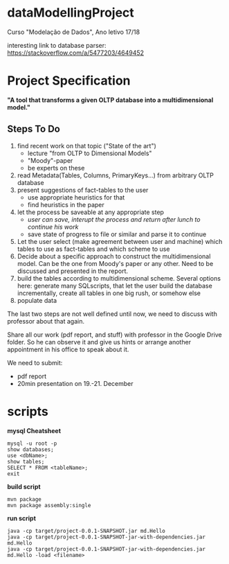 # dataModellingProject
Curso "Modelação de Dados", Ano letivo 17/18

interesting link to database parser: https://stackoverflow.com/a/5477203/4649452

# Project Specification

**"A tool that transforms a given OLTP database into a multidimensional model."**

## Steps To Do

1. find recent work on that topic ("State of the art")
    - lecture "from OLTP to Dimensional Models"
    - "Moody"-paper
    - be experts on these
2. read Metadata(Tables, Columns, PrimaryKeys...) from arbitrary OLTP database
3. present suggestions of fact-tables to the user
    - use appropriate heuristics for that
    - find heuristics in the paper
4. let the process be saveable at any appropriate step
    - *user can save, interupt the process and return after lunch to continue his work*
    - save state of progress to file or similar and parse it to continue
5. Let the user select (make agreement between user and machine) which tables to use as fact-tables and which scheme to use
6. Decide about a specific approach to construct the multidimensional model. Can be the one from Moody's paper or any other. Need to be discussed and presented in the report.
7. build the tables according to multidimensional scheme. Several options here: generate many SQLscripts, that let the user build the database incrementally, create all tables in one big rush, or somehow else
8. populate data

The last two steps are not well defined until now, we need to discuss with professor about that again.

Share all our work (pdf report, and stuff) with professor in the Google Drive folder. So he can observe it and give us hints or arrange another appointment in his office to speak about it.

We need to submit:
 - pdf report
 - 20min presentation on 19.-21. December

# scripts

**mysql Cheatsheet**
```
mysql -u root -p
show databases;
use <dbName>;
show tables;
SELECT * FROM <tableName>;
exit
```

**build script**
```
mvn package
mvn package assembly:single
```

**run script**
```
java -cp target/project-0.0.1-SNAPSHOT.jar md.Hello
java -cp target/project-0.0.1-SNAPSHOT-jar-with-dependencies.jar md.Hello
java -cp target/project-0.0.1-SNAPSHOT-jar-with-dependencies.jar md.Hello -load <filename>
```
